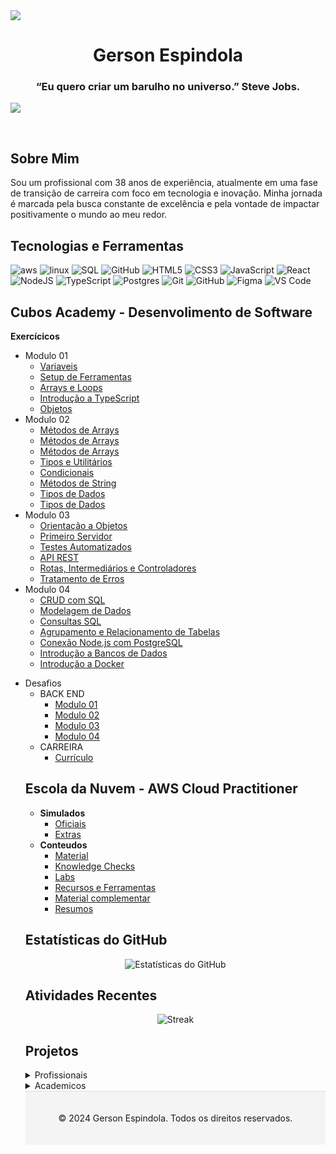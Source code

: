<img align="top-left" matrix src="https://github.com/gersg.png?size=150"> 

<h1 align="middle"> Gerson Espindola </h1>

<h3 align="middle">“Eu quero criar um barulho no universo.”  Steve Jobs.</h3>
 
 <p align="bottom-left">
    <a align="middle" href="hhttps://www.linkedin.com/in/gersg/"> <img src="https://img.shields.io/badge/linkedin-%230077B5.svg?style=for-the-badge&logo=linkedin&logoColor=white"> </a> 
    
 </p> 

</p>
<br>
<h2>Sobre Mim</h2>
    <p>
     Sou um profissional com 38 anos de experiência, atualmente em uma fase de transição de carreira com foco em tecnologia e inovação. Minha jornada é marcada pela busca constante de excelência e pela vontade de impactar positivamente o mundo ao meu redor.

</p>

<h2>Tecnologias e Ferramentas</h2>
<p align="center">


![aws](https://img.shields.io/badge/aws-%23FF9900.svg?style=for-the-badge&logo=amazonaws&logoColor=white)
![linux](https://img.shields.io/badge/linux-%23121011.svg?style=for-the-badge&logo=linux&logoColor=white)
![SQL](https://img.shields.io/badge/sql-%2300f.svg?style=for-the-badge&logo=sql&logoColor=white)
![GitHub](https://img.shields.io/badge/github-%23121011.svg?style=for-the-badge&logo=github&logoColor=white)
![HTML5](https://img.shields.io/badge/html5-%23E34F26.svg?style=for-the-badge&logo=html5&logoColor=white)
![CSS3](https://img.shields.io/badge/css3-%231572B6.svg?style=for-the-badge&logo=css3&logoColor=white)
![JavaScript](https://img.shields.io/badge/javascript-%23323330.svg?style=for-the-badge&logo=javascript&logoColor=%23F7DF1E)
![React](https://img.shields.io/badge/react-%2320232a.svg?style=for-the-badge&logo=react&logoColor=%2361DAFB)
![NodeJS](https://img.shields.io/badge/node.js-6DA55F?style=for-the-badge&logo=node.js&logoColor=white)
![TypeScript](https://img.shields.io/badge/typescript-%23007ACC.svg?style=for-the-badge&logo=typescript&logoColor=white)
![Postgres](https://img.shields.io/badge/postgres-%23316192.svg?style=for-the-badge&logo=postgresql&logoColor=white)
![Git](https://img.shields.io/badge/git-%23F05033.svg?style=for-the-badge&logo=git&logoColor=white)
![GitHub](https://img.shields.io/badge/github-%23121011.svg?style=for-the-badge&logo=github&logoColor=white)
![Figma](https://img.shields.io/badge/figma-%23F24E1E.svg?style=for-the-badge&logo=figma&logoColor=white)
![VS Code](https://img.shields.io/badge/VS%20Code-0078d7.svg?style=for-the-badge&logo=visual-studio-code&logoColor=white)

</p>

<h2><align="middle">Cubos Academy - Desenvolimento de Software </h2>

<summary><strong>Exercícicos</strong></summary>
    <ul>
        <li>
            <summary>Modulo 01</summary>
            <ul>
                <li><a href="https://github.com/gersg/exercicios-backend-variaveis-v3">Variaveis</a></li>
                <li><a href="https://github.com/gersg/exercicios-backend-setup-ferramentas-v3">Setup de Ferramentas</a></li>
                <li><a href="https://github.com/gersg/exercicios-backend-arrays-loops-v3">Arrays e Loops</a></li>
                <li><a href="https://github.com/gersg/exercicios-backend-introducao-ts-v3">Introdução a TypeScript</a></li>
                <li><a href="https://github.com/gersg/exercicios-backend-objetos-v3">Objetos</a></li>
            </ul>
        </li>
        <li>
            <summary>Modulo 02</summary>
            <ul>
                <li><a href="https://github.com/gersg/exercicios-backend-metodos-arrays-3-v3">Métodos de Arrays</a></li>
                <li><a href="https://github.com/gersg/exercicios-backend-metodos-arrays-v3">Métodos de Arrays</a></li>
                <li><a href="https://github.com/gersg/exercicios-backend-metodos-arrays-v3">Métodos de Arrays</a></li>
                <li><a href="https://github.com/gersg/exercicios-backend-tipos-utilitarios-v3">Tipos e Utilitários</a></li>
                <li><a href="https://github.com/gersg/exercicios-backend-condicionais-v3">Condicionais</a></li>
                <li><a href="https://github.com/gersg/exercicios-backend-metodos-string-v3">Métodos de String</a></li>
                <li><a href="https://github.com/gersg/exercicios-backend-typescript-tipos-dados">Tipos de Dados</a></li>
                <li><a href="https://github.com/gersg/exercicios-backend-typescript-tipos-dados-2">Tipos de Dados</a></li>
            </ul>
        </li>
        <li>
            <summary>Modulo 03</summary>
            <ul>
                <li><a href="https://github.com/gersg/exercicios-backend-orientacao-objetos-v3">Orientação a Objetos</a></li>
                <li><a href="https://github.com/gersg/exercicios-backend-primeiro-servidor-v3">Primeiro Servidor</a></li>
                <li><a href="https://github.com/gersg/exercicios-backend-testes-automatizados-v3">Testes Automatizados</a></li>
                <li><a href="https://github.com/gersg/exercicios-backend-api-rest-v3">API REST</a></li>
                <li><a href="https://github.com/gersg/exercicios-rotas-intermediarios-controladores-v3">Rotas, Intermediários e Controladores</a></li>
                <li><a href="https://github.com/gersg/exercicios-backend-tratamento-erros-v3">Tratamento de Erros</a></li>
            </ul>
        </li>
        <li>
            <summary>Modulo 04</summary>
            <ul>
                <li><a href="https://github.com/gersg/exercicios-backend-crud-sql-v3">CRUD com SQL</a></li>
                <li><a href="https://github.com/gersg/exercicios-backend-modelagem-dados-v3">Modelagem de Dados</a></li>
                <li><a href="https://github.com/gersg/exercicios-backend-consultas-sql-v3">Consultas SQL</a></li>
                <li><a href="https://github.com/gersg/exercicios-backend-agrupamento-relacionamento-tabelas-v3">Agrupamento e Relacionamento de Tabelas</a></li>
                <li><a href="https://github.com/gersg/exercicios-backend-conexao-node-postgres-v3">Conexão Node.js com PostgreSQL</a></li>
                <li><a href="https://github.com/gersg/exercicios-backend-introducao-banco-dados-v3">Introdução a Bancos de Dados</a></li>
                <li><a href="https://github.com/gersg/exercicios-backend-introducao-docker-v3">Introdução a Docker</a></li>
            </ul>
        </li>
    </ul>
    <ul>
    <li>
            <summary>Desafios</summary>
        <ul>
            <li>
                <summary>BACK END</summary>
            <ul>
                <li><a href="https://github.com/gersg/desafio-backend-modulo-01-dbe-t08-dds-t17">Modulo 01</a></li>
                <li><a href="https://github.com/gersg/desafio-backend-modulo-02-dbe-t08-dds-t17">Modulo 02</a></li>
                <li><a href="https://github.com/gersg/desafio-backend-modulo-03-dbe-t08-dds-t17">Modulo 03</a></li>
                <li><a href="https://github.com/gersg/desafio-backend-modulo-04-dbe-t08-dds-t17">Modulo 04</a></li>
            </ul>
        </li>
        <li>
            <summary>CARREIRA</summary>
            <ul>
                <li><a href="https://github.com/gersg/gersg">Currículo</a></li>
            </ul>
        </li>
    </li>
    </ul>


<h2>Escola da Nuvem - AWS Cloud Practitioner</h2>

<ul>
  <li><summary><strong>Simulados</strong></summary>
    <ul>
      <li><a href="https://github.com/gersg/Jornada-Dev/tree/main/skills/soft-skills/communication">Oficiais</a></li>
      <li><a href="https://github.com/gersg/Jornada-Dev/tree/main/skills/soft-skills/teamwork">Extras</a></li>
    </ul>
  </li>
  <li><summary><strong>Conteudos</strong></summary>
    <ul>
      <li><a href="https://github.com/gersg/Jornada-Dev/tree/main/skills/soft-skills/communication">Material</a></li>
      <li><a href="https://github.com/gersg/Jornada-Dev/tree/main/skills/soft-skills/teamwork">Knowledge Checks</a></li>
      <li><a href="https://github.com/gersg/Jornada-Dev/tree/main/skills/soft-skills/problem-solving">Labs</a></li>
      <li><a href="https://github.com/gersg/Jornada-Dev/tree/main/skills/soft-skills/communication">Recursos e Ferramentas</a></li>
      <li><a href="https://github.com/gersg/Jornada-Dev/tree/main/skills/soft-skills/teamwork">Material complementar</a></li>
      <li><a href="https://github.com/gersg/Jornada-Dev/tree/main/skills/soft-skills/problem-solving">Resumos</a></li>
    </ul>
  </li>
</ul>


<h2>Estatísticas do GitHub</h2>
<p align="center">
  <img src="https://github-readme-stats.vercel.app/api?username=gersg&show_icons=true&hide_title=true&hide_border=true" alt="Estatísticas do GitHub" />
</p>

<h2>Atividades Recentes</h2>
<p align="center">
  <img src="https://github-readme-streak-stats.herokuapp.com/?user=gersg&hide_title=true&hide_border=true" alt="Streak" />
</p>

  <h2>Projetos</h2>

<details>
  <summary>Profissionais</summary>
  <ul>
    <li>
      <a href="https://github.com/gersg/RecruitPA">
        <strong>RecruitPA</strong>
      </a>
      <p>Projeto Recruit, plataforma de conexão para gestores, recrutadores, empresas e profissionais em busca de recolocação ou iniciar sua vida profissional. Utilizando tecnologia, preparo, educação e encaminhamento dos melhores perfis para as demandas ofertadas. Contando com uma equipe de psicólogos, recrutadores, unindo testes, entrevistas, e um espaço para treinamentos, lives, imersões, além de diversos vídeos gratuitos. Criamos nosso banco de talentos sempre afunilando as hard skills e conectando os profissionais às empresas que mais se encaixam em fit cultural.</p>
    </li>
<br>
    <li>
      <a href="https://github.com/gersg/Ancestral">
        <strong>Instituto Ancestral</strong>
      </a>
      <p>Nosso propósito vai além de simplesmente preservar. Buscamos uma revitalização ativa das tradições culturais e ambientais, integrando práticas ancestrais com soluções contemporâneas para enfrentar os desafios atuais e moldar um futuro sustentável.</p>
    </li>
<br>
    <li>
      <a href="https://github.com/gersg/Cocria">
        <strong>Cocria</strong>
      </a>
      <p>A Cocria é uma plataforma digital inovadora que surge com a missão de conectar produtores culturais, empresas e órgãos governamentais a oportunidades de financiamento e apoio para projetos de impacto social, cultural e ambiental. Nossa plataforma foi projetada para democratizar o acesso a informações e recursos essenciais, criando um ambiente colaborativo e inclusivo que impulsiona o desenvolvimento de projetos significativos e transformadores.</p>
    </li>
<br>
    <li>
      <a href="https://github.com/gersg/Achou">
        <strong>Achou!</strong>
      </a>
      <p>A Achou! é uma plataforma inovadora que simplifica o processo de encontrar e contratar profissionais temporários e por diária. Nossa missão é conectar empresas com os talentos certos de maneira eficiente e confiável.</p>
    </li>
<br>
    <li>
      <a href="https://github.com/gersg/Acolher">
        <strong>Acolher</strong>
      </a>
      <p>É uma startup dedicada ao atendimento psicológico e ao acolhimento de pessoas em busca de apoio emocional e saúde mental. Fundada por Kelen de Carvalho Espíndola, psicóloga clínica apaixonada pela arte de cuidar das pessoas, a Acolher tem como missão proporcionar um ambiente seguro e compassivo onde cada pessoa possa explorar suas emoções e desafios de vida.</p>
    </li>
<br>
    <li>
      <a href="https://github.com/gersg">
        <strong>PulseIA</strong>
      </a>
      <p>É uma empresa inovadora em inteligência artificial que desenvolve soluções tecnológicas para otimizar processos e operações empresariais. Nossa missão é transformar a maneira como as empresas utilizam dados e automação, oferecendo ferramentas e tecnologias que aumentam a eficiência e aprimoram a experiência do usuário. Com um foco em inovação, a PulseIA está posicionada para liderar no avanço das capacidades digitais e ajudar empresas a prosperar na era moderna.</p>
    </li>
  </ul>
</details>
<details>
  <summary>Academicos</summary>
  <ul>
    <li>
      <a href="https://github.com/gersg/RecruitPA">
        <strong>RecruitPA</strong>
      </a>
      <p>Projeto de pratica academica</p>
    </li>
<br>
    <li>
      <a href="https://github.com/gersg/Ancestral">
        <strong>Instituto Ancestral</strong>
      </a>
      <p>Projeto de treino academico.</p>
    </li>
<br>
    <li>
      <a href="https://github.com/gersg/Cocria">
        <strong>Cocria</strong>
      </a>
      <p>CProjeto de psicólogos</p>
    </li>
<br>
    <li>
      <a href="https://github.com/gersg/Achou">
        <strong>Achou!</strong>
      </a>
      <p>desenvolver api rest para psicólogos agendamento</p>
    </li>
<br>
    <li>
      <a href="https://github.com/gersg/Acolher">
        <strong>praticando POO</strong>
      </a>
      <p>CProjeto academico</p>
    </li>
<br>
    <li>
      <a href="https://github.com/gersg">
        <strong>Calculadora</strong>
      </a>
      <p>Criar e desenvolver uma calculadora de tempo de atendimento para psicólogos.</p>
    </li>
  </ul>
</details>





<footer style="background-color: #f4f4f4; padding: 20px; text-align: center; border-top: 1px solid #ddd;"> 
  
  <div>
    <p>© 2024 Gerson Espindola. Todos os direitos reservados.</p>
  </div>
</footer>



